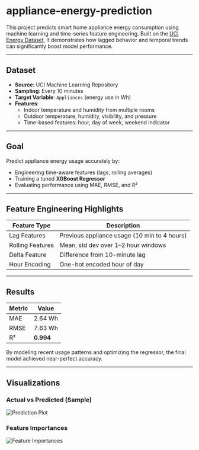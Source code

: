 # appliance-energy-prediction
This project predicts smart home appliance energy consumption using machine learning and time-series feature engineering. Built on the [UCI Energy Dataset](https://archive.ics.uci.edu/ml/datasets/Appliances+energy+prediction), it demonstrates how lagged behavior and temporal trends can significantly boost model performance.

---

## Dataset
- **Source**: UCI Machine Learning Repository
- **Sampling**: Every 10 minutes
- **Target Variable**: `Appliances` (energy use in Wh)
- **Features**:
  - Indoor temperature and humidity from multiple rooms
  - Outdoor temperature, humidity, visibility, and pressure
  - Time-based features: hour, day of week, weekend indicator

---

## Goal
Predict appliance energy usage accurately by:
- Engineering time-aware features (lags, rolling averages)
- Training a tuned **XGBoost Regressor**
- Evaluating performance using MAE, RMSE, and R²

---

## Feature Engineering Highlights
| Feature Type        | Description                                 |
|---------------------|---------------------------------------------|
| Lag Features      | Previous appliance usage (10 min to 4 hours)  |
| Rolling Features  | Mean, std dev over 1–2 hour windows           |
| Delta Feature     | Difference from 10-minute lag                 |
| Hour Encoding     | One-hot encoded hour of day                   |

---

## Results

| Metric | Value |
|--------|-------|
| MAE    | 2.64 Wh |
| RMSE   | 7.63 Wh |
| R²     | **0.994** |

By modeling recent usage patterns and optimizing the regressor, the final model achieved near-perfect accuracy.

---

## Visualizations

### Actual vs Predicted (Sample)

![Prediction Plot](images/prediction_plot.png)

### Feature Importances

![Feature Importances](images/feature_importance.png)


